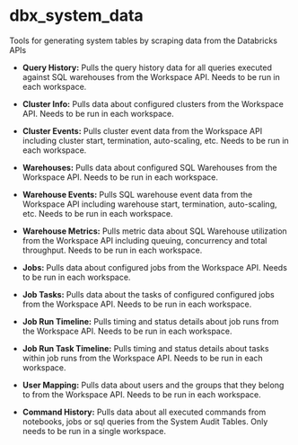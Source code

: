 # dbx_system_data
Tools for generating system tables by scraping data from the Databricks APIs

  * __Query History:__ Pulls the query history data for all queries executed against SQL warehouses from the Workspace API. Needs to be run in each workspace.

  * __Cluster Info:__ Pulls data about configured clusters from the Workspace API. Needs to be run in each workspace.

  * __Cluster Events:__ Pulls cluster event data from the Workspace API including cluster start, termination, auto-scaling, etc. Needs to be run in each workspace.

  * __Warehouses:__ Pulls data about configured SQL Warehouses from the Workspace API. Needs to be run in each workspace.

  * __Warehouse Events:__ Pulls SQL warehouse event data from the Workspace API including warehouse start, termination, auto-scaling, etc. Needs to be run in each workspace.

  * __Warehouse Metrics:__ Pulls metric data about SQL Warehouse utilization from the Workspace API including queuing, concurrency and total throughput. Needs to be run in each workspace.

  * __Jobs:__ Pulls data about configured jobs from the Workspace API. Needs to be run in each workspace.

  * __Job Tasks:__ Pulls data about the tasks of configured configured jobs from the Workspace API. Needs to be run in each workspace.

  * __Job Run Timeline:__ Pulls timing and status details about job runs from the Workspace API. Needs to be run in each workspace.

  * __Job Run Task Timeline:__ Pulls timing and status details about tasks within job runs from the Workspace API. Needs to be run in each workspace.

  * __User Mapping:__ Pulls data about users and the groups that they belong to from the Workspace API. Needs to be run in each workspace.

  * __Command History:__ Pulls data about all executed commands from notebooks, jobs or sql queries from the System Audit Tables. Only needs to be run in a single workspace.

